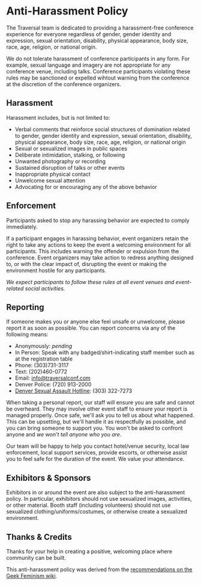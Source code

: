 # Anti-Harassment Policy

The Traversal team is dedicated to providing a harassment-free conference experience for everyone regardless of gender, gender identity and expression, sexual orientation, disability, physical appearance, body size, race, age, religion, or national origin.

We do not tolerate harassment of conference participants in any form. For example, sexual language and imagery are not appropriate for any conference venue, including talks. Conference participants violating these rules may be sanctioned or expelled wihtout warning from the conference at the discretion of the conference organizers.

## Harassment

Harassment includes, but is not limited to:

* Verbal comments that reinforce social structures of domination related to gender, gender identity and expression, sexual orientation, disability, physical appearance, body size, race, age, religion, or national origin
* Sexual or sexualized images in public spaces
* Deliberate intimidation, stalking, or following
* Unwanted photography or recording
* Sustained disruption of talks or other events
* Inappropriate physical contact
* Unwelcome sexual attention
* Advocating for or encouraging any of the above behavior

## Enforcement

Participants asked to stop any harassing behavior are expected to comply immediately.

If a participant engages in harassing behavior, event organizers retain the right to take any actions to keep the event a welcoming environment for all participants. This includes warning the offender or expulsion from the conference. Event organizers may take action to redress anything designed to, or with the clear impact of, disrupting the event or making the environment hostile for any participants.

*We expect participants to follow these rules at all event venues and event-related social activities.*

## Reporting

If someone makes you or anyone else feel unsafe or unwelcome, please report it as soon as possible. You can report concerns via any of the following means:

* Anonymously: _pending_
* In Person: Speak with any badged/shirt-indicating staff member such as at the registration table
* Phone: (303)731-3117
* Text: (202)460-0772
* Email: [info@traversalconf.com](mailto:info@traversalconf.com)
* Denver Police: (720) 913-2000
* [Denver Sexual Assault Hotline](http://thebluebench.org/): (303) 322-7273

When taking a personal report, our staff will ensure you are safe and cannot be overheard. They may involve other event staff to ensure your report is managed properly. Once safe, we'll ask you to tell us about what happened. This can be upsetting, but we'll handle it as respectfully as possible, and you can bring someone to support you. You won't be asked to confront anyone and *we won't tell anyone who you are*.

Our team will be happy to help you contact hotel/venue security, local law enforcement, local support services, provide escorts, or otherwise assist you to feel safe for the duration of the event. We value your attendance.

## Exhibitors & Sponsors

Exhibitors in or around the event are also subject to the anti-harassment policy. In particular, exhibitors should not use sexualized images, activities, or other material. Booth staff (including volunteers) should not use sexualized clothing/uniforms/costumes, or otherwise create a sexualized environment.

## Thanks & Credits

Thanks for your help in creating a positive, welcoming place where community can be built.

This anti-harassment policy was derived from the [recommendations on the Geek Feminism wiki](http://geekfeminism.wikia.com/wiki/Conference_anti-harassment/Policy).
